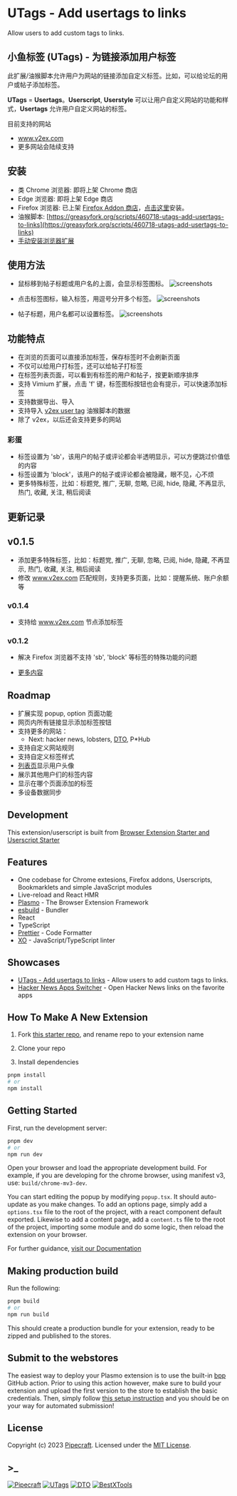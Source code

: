 # UTags - Add usertags to links

Allow users to add custom tags to links.

## 小鱼标签 (UTags) - 为链接添加用户标签

此扩展/油猴脚本允许用户为网站的链接添加自定义标签。比如，可以给论坛的用户或帖子添加标签。

**UTags** = **Usertags**。**Userscript**, **Userstyle** 可以让用户自定义网站的功能和样式，**Usertags** 允许用户自定义网站的标签。

目前支持的网站

- www.v2ex.com
- 更多网站会陆续支持

## 安装

- 类 Chrome 浏览器: 即将上架 Chrome 商店
- Edge 浏览器: 即将上架 Edge 商店
- Firefox 浏览器: 已上架 [Firefox Addon 商店](https://addons.mozilla.org/firefox/addon/utags/)，[点击这里](https://addons.mozilla.org/firefox/addon/utags/)安装。
- 油猴脚本: [https://greasyfork.org/scripts/460718-utags-add-usertags-to-links](https://greasyfork.org/scripts/460718-utags-add-usertags-to-links)
- [手动安装浏览器扩展](manual-installation.md)

## 使用方法

- 鼠标移到帖子标题或用户名的上面，会显示标签图标。
  ![screenshots](assets/screenshots-01.png)

- 点击标签图标，输入标签，用逗号分开多个标签。
  ![screenshots](assets/screenshots-02.png)

- 帖子标题，用户名都可以设置标签。
  ![screenshots](assets/screenshots-03.png)

## 功能特点

- 在浏览的页面可以直接添加标签，保存标签时不会刷新页面
- 不仅可以给用户打标签，还可以给帖子打标签
- 在标签列表页面，可以看到有标签的用户和帖子，按更新顺序排序
- 支持 Vimium 扩展，点击 'f' 键，标签图标按钮也会有提示，可以快速添加标签
- 支持数据导出、导入
- 支持导入 [v2ex user tag](https://greasyfork.org/scripts/437891-v2ex-user-tag) 油猴脚本的数据
- 除了 v2ex，以后还会支持更多的网站

### 彩蛋

- 标签设置为 'sb'，该用户的帖子或评论都会半透明显示，可以方便跳过价值低的内容
- 标签设置为 'block'，该用户的帖子或评论都会被隐藏，眼不见，心不烦
- 更多特殊标签，比如：标题党, 推广, 无聊, 忽略, 已阅, hide, 隐藏, 不再显示, 热门, 收藏, 关注, 稍后阅读

## 更新记录

## v0.1.5

- 添加更多特殊标签，比如：标题党, 推广, 无聊, 忽略, 已阅, hide, 隐藏, 不再显示, 热门, 收藏, 关注, 稍后阅读
- 修改 www.v2ex.com 匹配规则，支持更多页面，比如：提醒系统、账户余额等

### v0.1.4

- 支持给 www.v2ex.com 节点添加标签

### v0.1.2

- 解决 Firefox 浏览器不支持 'sb', 'block' 等标签的特殊功能的问题

- [更多内容](release-notes/zh-CN.md)

## Roadmap

- 扩展实现 popup, option 页面功能
- 网页内所有链接显示添加标签按钮
- 支持更多的网站：
  - Next: hacker news, lobsters, [DTO](https://dto.pipecraft.net/), P\*Hub
- 支持自定义网站规则
- 支持自定义标签样式
- [列表页](https://utags.pipecraft.net/tags/)显示用户头像
- 展示其他用户们的标签内容
- 显示在哪个页面添加的标签
- 多设备数据同步

## Development

This extension/userscript is built from [Browser Extension Starter and Userscript Starter](https://github.com/utags/browser-extension-starter)

## Features

- One codebase for Chrome extesions, Firefox addons, Userscripts, Bookmarklets and simple JavaScript modules
- Live-reload and React HMR
- [Plasmo](https://www.plasmo.com/) - The Browser Extension Framework
- [esbuild](https://esbuild.github.io/) - Bundler
- React
- TypeScript
- [Prettier](https://github.com/prettier/prettier) - Code Formatter
- [XO](https://github.com/xojs/xo) - JavaScript/TypeScript linter

## Showcases

- [UTags - Add usertags to links](https://github.com/utags/utags) - Allow users to add custom tags to links.
- [Hacker News Apps Switcher](https://github.com/dev-topics-only/hacker-news-apps-switcher) - Open Hacker News links on the favorite apps

## How To Make A New Extension

1. Fork [this starter repo](https://github.com/utags/browser-extension-starter), and rename repo to your extension name

2. Clone your repo

3. Install dependencies

```bash
pnpm install
# or
npm install
```

## Getting Started

First, run the development server:

```bash
pnpm dev
# or
npm run dev
```

Open your browser and load the appropriate development build. For example, if you are developing for the chrome browser, using manifest v3, use: `build/chrome-mv3-dev`.

You can start editing the popup by modifying `popup.tsx`. It should auto-update as you make changes. To add an options page, simply add a `options.tsx` file to the root of the project, with a react component default exported. Likewise to add a content page, add a `content.ts` file to the root of the project, importing some module and do some logic, then reload the extension on your browser.

For further guidance, [visit our Documentation](https://docs.plasmo.com/)

## Making production build

Run the following:

```bash
pnpm build
# or
npm run build
```

This should create a production bundle for your extension, ready to be zipped and published to the stores.

## Submit to the webstores

The easiest way to deploy your Plasmo extension is to use the built-in [bpp](https://bpp.browser.market) GitHub action. Prior to using this action however, make sure to build your extension and upload the first version to the store to establish the basic credentials. Then, simply follow [this setup instruction](https://docs.plasmo.com/framework/workflows/submit) and you should be on your way for automated submission!

## License

Copyright (c) 2023 [Pipecraft](https://www.pipecraft.net). Licensed under the [MIT License](LICENSE).

## >\_

[![Pipecraft](https://img.shields.io/badge/site-pipecraft-brightgreen)](https://www.pipecraft.net)
[![UTags](https://img.shields.io/badge/site-UTags-brightgreen)](https://utags.pipecraft.net)
[![DTO](https://img.shields.io/badge/site-DTO-brightgreen)](https://dto.pipecraft.net)
[![BestXTools](https://img.shields.io/badge/site-bestxtools-brightgreen)](https://www.bestxtools.com)
